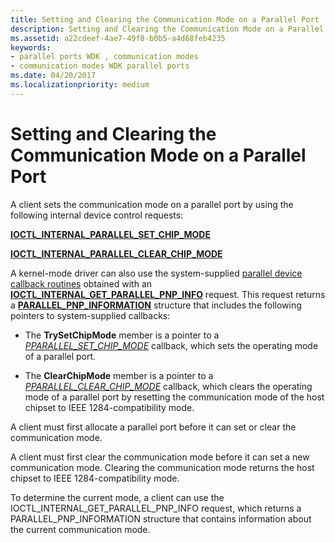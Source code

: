 ```yaml
---
title: Setting and Clearing the Communication Mode on a Parallel Port
description: Setting and Clearing the Communication Mode on a Parallel Port
ms.assetid: a22cdeef-4ae7-49f8-b0b5-a4d68feb4235
keywords:
- parallel ports WDK , communication modes
- communication modes WDK parallel ports
ms.date: 04/20/2017
ms.localizationpriority: medium
---
```


# Setting and Clearing the Communication Mode on a Parallel Port





A client sets the communication mode on a parallel port by using the following internal device control requests:

[**IOCTL\_INTERNAL\_PARALLEL\_SET\_CHIP\_MODE**](/windows-hardware/drivers/ddi/parallel/ni-parallel-ioctl_internal_parallel_set_chip_mode)

[**IOCTL\_INTERNAL\_PARALLEL\_CLEAR\_CHIP\_MODE**](/windows-hardware/drivers/ddi/parallel/ni-parallel-ioctl_internal_parallel_clear_chip_mode)

A kernel-mode driver can also use the system-supplied [parallel device callback routines](/windows-hardware/drivers/ddi/index) obtained with an [**IOCTL\_INTERNAL\_GET\_PARALLEL\_PNP\_INFO**](/windows-hardware/drivers/ddi/parallel/ni-parallel-ioctl_internal_get_parallel_pnp_info) request. This request returns a [**PARALLEL\_PNP\_INFORMATION**](/windows-hardware/drivers/ddi/parallel/ns-parallel-_parallel_pnp_information) structure that includes the following pointers to system-supplied callbacks:

-   The **TrySetChipMode** member is a pointer to a [*PPARALLEL\_SET\_CHIP\_MODE*](/windows-hardware/drivers/ddi/parallel/nc-parallel-pparallel_set_chip_mode) callback, which sets the operating mode of a parallel port.

-   The **ClearChipMode** member is a pointer to a [*PPARALLEL\_CLEAR\_CHIP\_MODE*](/windows-hardware/drivers/ddi/parallel/nc-parallel-pparallel_clear_chip_mode) callback, which clears the operating mode of a parallel port by resetting the communication mode of the host chipset to IEEE 1284-compatibility mode.

A client must first allocate a parallel port before it can set or clear the communication mode.

A client must first clear the communication mode before it can set a new communication mode. Clearing the communication mode returns the host chipset to IEEE 1284-compatibility mode.

To determine the current mode, a client can use the IOCTL\_INTERNAL\_GET\_PARALLEL\_PNP\_INFO request, which returns a PARALLEL\_PNP\_INFORMATION structure that contains information about the current communication mode.

 

